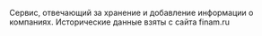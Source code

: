 Сервис, отвечающий за хранение и добавление информации о компаниях.
Исторические данные взяты с сайта finam.ru